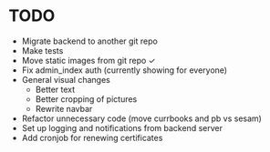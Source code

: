 # TODO
* Migrate backend to another git repo
* Make tests
* Move static images from git repo ✓
* Fix admin_index auth (currently showing for everyone)
* General visual changes
  * Better text
  * Better cropping of pictures
  * Rewrite navbar
* Refactor unnecessary code (move currbooks and pb vs sesam)
* Set up logging and notifications from backend server
* Add cronjob for renewing certificates

